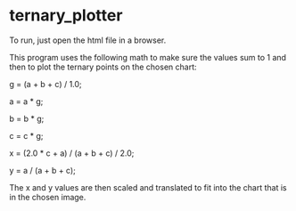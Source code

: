 # ternary_plotter

To run, just open the html file in a browser.

This program uses the following math to make sure the values sum to 1 and then to plot the ternary points on the chosen chart:

g = (a + b + c) / 1.0;

a = a * g;

b = b * g;

c = c * g;


x = (2.0 * c + a) / (a + b + c) / 2.0;

y = a / (a + b + c);

The x and y values are then scaled and translated to fit into the chart that is in the chosen image.
